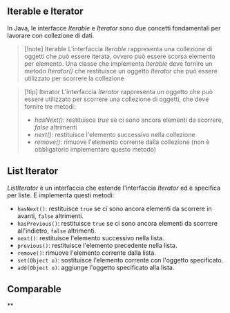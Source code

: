 ## Iterable e Iterator
In Java, le interfacce *Iterable* e *Iterator* sono due concetti fondamentali per lavorare con collezione di dati.
>[!note] Iterable
>L'interfaccia *Iterable* rappresenta una collezione di oggetti che può essere iterata, ovvero può essere scorsa elemento per elemento. Una classe che implementa *Iterable* deve fornire un metodo *Iterator()* che restituisce un oggetto *Iterator* che può essere utilizzato per scorrere la collezione

>[!tip] Iterator
>L'interfaccia *Iterator* rappresenta un oggetto che può essere utilizzato per scorrere una collezione di oggetti, che deve fornire tre metodi:
>- *hasNext()*: restituisce *true* se ci sono ancora elementi da scorrere, *false* altrimenti
>- *next()*: restituisce l'elemento successivo nella collezione
>- *remove()*: rimuove l'elemento corrente dalla collezione (non è obbligatorio implementare questo metodo)

## List Iterator
*ListIterator* è un interfaccia che estende l'interfaccia *Iterator* ed è specifica per liste. E implementa questi metodi:
- `hasNext()`: restituisce `true` se ci sono ancora elementi da scorrere in avanti, `false` altrimenti.
- `hasPrevious()`: restituisce `true` se ci sono ancora elementi da scorrere all'indietro, `false` altrimenti.
- `next()`: restituisce l'elemento successivo nella lista.
- `previous()`: restituisce l'elemento precedente nella lista.
- `remove()`: rimuove l'elemento corrente dalla lista.
- `set(Object o)`: sostituisce l'elemento corrente con l'oggetto specificato.
- `add(Object o)`: aggiunge l'oggetto specificato alla lista.

## Comparable
**